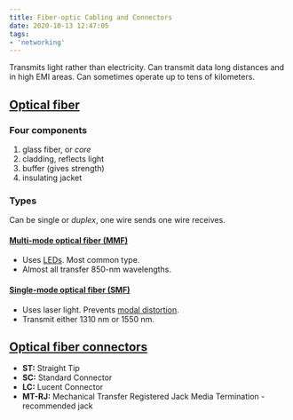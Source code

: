 ```yaml
---
title: Fiber-optic Cabling and Connectors
date: 2020-10-13 12:47:05
tags:
- 'networking'
---
```


Transmits light rather than electricity. Can transmit data long distances and in
high EMI areas. Can sometimes operate up to tens of kilometers.

## [Optical fiber](20210618074911-optical-fiber.md)

### Four components

1. glass fiber, or *core*
2. cladding, reflects light
3. buffer (gives strength)
4. insulating jacket

### Types

Can be single or *duplex*, one wire sends one wire receives.

#### [Multi-mode optical fiber (MMF)](20210623054703-multi-mode-fiber.md)

* Uses [LEDs](20201013125341-led.md). Most common type.
* Almost all transfer 850-nm wavelengths.

#### [Single-mode optical fiber (SMF)](20210623060258-single-mode-fiber.md)

* Uses laser light. Prevents [modal distortion](20201013125540-modal-distortion.md).
* Transmit either 1310 nm or 1550 nm.

## [Optical fiber connectors](20210618074631-optical-fiber-connector.md)

* **ST:**			Straight Tip
* **SC:**			Standard Connector
* **LC:**			Lucent Connector
* **MT-RJ:**	Mechanical Transfer Registered Jack	
							Media Termination - recommended jack
